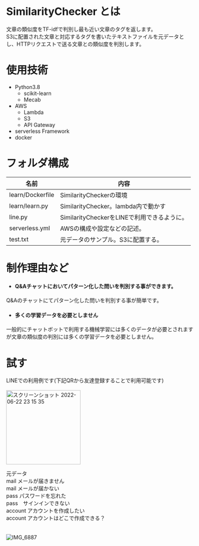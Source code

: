 # SimilarityChecker とは
文章の類似度をTF-idfで判別し最も近い文章のタグを返します。<br>
S3に配置された文章と対応するタグを書いたテキストファイルを元データとし、HTTPリクエストで送る文章との類似度を判別します。<br>

# 使用技術
* Python3.8
  * scikit-learn
  * Mecab 
* AWS 
  * Lambda
  * S3
  * API Gateway
* serverless Framework
* docker

# フォルダ構成
|  名前  |  内容  |
| ---- | ---- |
|  learn/Dockerfile  | SimilarityCheckerの環境  |
|  learn/learn.py  | SimilarityChecker。lambda内で動かす  |
|  line.py  |  SimilarityCheckerをLINEで利用できるように。  |
|  serverless.yml  |  AWSの構成や設定などの記述。 |
|  test.txt  |  元データのサンプル。S3に配置する。 |


# 制作理由など
- #### Q&Aチャットにおいてパターン化した問いを判別する事ができます。<br>
Q&Aのチャットにてパターン化した問いを判別する事が簡単です。

- #### 多くの学習データを必要としません<br>
一般的にチャットボットで利用する機械学習には多くのデータが必要とされますが文章の類似度の判別には多くの学習データを必要としません。

# 試す
LINEでの利用例です(下記QRから友達登録することで利用可能です)<br><br>
<img width="200" alt="スクリーンショット 2022-06-22 23 15 35" src="https://user-images.githubusercontent.com/84945656/175055590-d1542c96-06b9-4279-ad6c-40e3388b9165.png">

元データ<br>
mail メールが届きません<br>
mail メールが届かない<br>
pass パスワードを忘れた<br>
pass　サインインできない <br>
account アカウントを作成したい<br>
account アカウントはどこで作成できる？<br><br><br>
![IMG_6887](https://user-images.githubusercontent.com/84945656/175068004-40ee9c6d-e8cb-4373-8640-2c238956743d.jpg)


